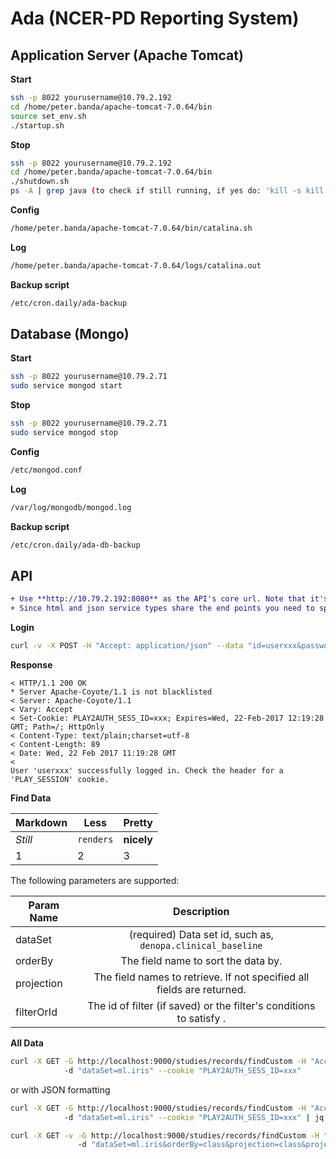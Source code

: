 # Ada (NCER-PD Reporting System)

## Application Server (Apache Tomcat)

**Start**
```bash
ssh -p 8022 yourusername@10.79.2.192
cd /home/peter.banda/apache-tomcat-7.0.64/bin
source set_env.sh
./startup.sh
```

**Stop**
```bash
ssh -p 8022 yourusername@10.79.2.192
cd /home/peter.banda/apache-tomcat-7.0.64/bin
./shutdown.sh
ps -A | grep java (to check if still running, if yes do: 'kill -s kill pid')
```

**Config**
```bash
/home/peter.banda/apache-tomcat-7.0.64/bin/catalina.sh
````

**Log**
```bash
/home/peter.banda/apache-tomcat-7.0.64/logs/catalina.out
```

**Backup script**
```bash
/etc/cron.daily/ada-backup
```

## Database (Mongo)

**Start**
```bash
ssh -p 8022 yourusername@10.79.2.71
sudo service mongod start
```

**Stop**
```bash
ssh -p 8022 yourusername@10.79.2.71
sudo service mongod stop
```

**Config**
```bash
/etc/mongod.conf
```

**Log**
```bash
/var/log/mongodb/mongod.log
```

**Backup script**
```bash
/etc/cron.daily/ada-db-backup
```

## API

```diff
+ Use **http://10.79.2.192:8080** as the API's core url. Note that it's planned to change the protocol to https so pls. check this site for future announcements.
+ Since html and json service types share the end points you need to specify the **"Accept: application/json"** header to get JSON back.
```

**Login**
```bash
curl -v -X POST -H "Accept: application/json" --data "id=userxxx&password=yyy" http://10.79.2.192:8080/login
```

**Response**

```
< HTTP/1.1 200 OK
* Server Apache-Coyote/1.1 is not blacklisted
< Server: Apache-Coyote/1.1
< Vary: Accept
< Set-Cookie: PLAY2AUTH_SESS_ID=xxx; Expires=Wed, 22-Feb-2017 12:19:28 GMT; Path=/; HttpOnly
< Content-Type: text/plain;charset=utf-8
< Content-Length: 89
< Date: Wed, 22 Feb 2017 11:19:28 GMT
< 
User 'userxxx' successfully logged in. Check the header for a 'PLAY_SESSION' cookie.
```

**Find Data**

Markdown | Less | Pretty
--- | --- | ---
*Still* | `renders` | **nicely**
1 | 2 | 3

The following parameters are supported:

| Param Name    | Description   |
| ------------- |:-------------:|
| dataSet       | (required) Data set id, such as, ``denopa.clinical_baseline`` |
| orderBy       | The field name to sort the data by.   |
| projection    | The field names to retrieve. If not specified all fields are returned.    |
| filterOrId    | The id of filter (if saved) or the filter's conditions to satisfy .    |

**All Data**

```bash
curl -X GET -G http://localhost:9000/studies/records/findCustom -H "Accept: application/json"
            -d "dataSet=ml.iris" --cookie "PLAY2AUTH_SESS_ID=xxx"
```

or with JSON formatting

```bash
curl -X GET -G http://localhost:9000/studies/records/findCustom -H "Accept: application/json"
            -d "dataSet=ml.iris" --cookie "PLAY2AUTH_SESS_ID=xxx" | jq .
```


```bash
curl -X GET -v -G http://localhost:9000/studies/records/findCustom -H "Accept: application/json"
               -d "dataSet=ml.iris&orderBy=class&projection=class&projection=sepal-length" --cookie "PLAY2AUTH_SESS_ID=xxx" | jq .
```
